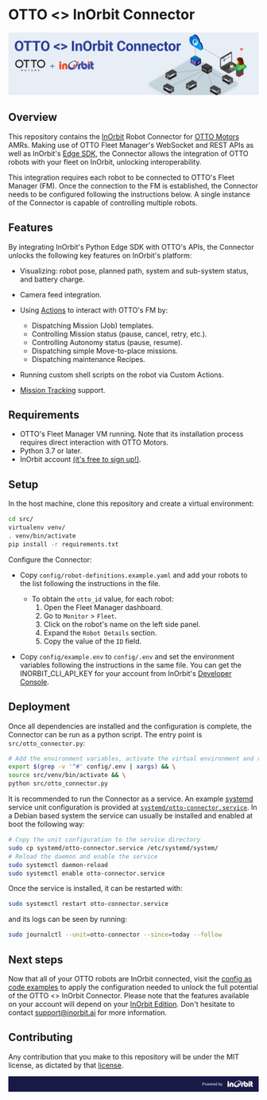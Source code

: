 <!--
SPDX-FileCopyrightText: 2023 InOrbit, Inc.

SPDX-License-Identifier: MIT
-->

# OTTO <> InOrbit Connector

![OTTO <> InOrbit Connector](../assets/otto_inorbit_connector_banner.png)

## Overview

This repository contains the [InOrbit](https://inorbit.ai/) Robot Connector for [OTTO Motors](https://directory.inorbit.ai/connect/OTTO-Motors) AMRs. Making use of OTTO Fleet Manager's WebSocket and REST APIs as well as InOrbit's [Edge SDK](https://developer.inorbit.ai/docs#edge-sdk), the Connector allows the integration of OTTO robots with your fleet on InOrbit, unlocking interoperability.

This integration requires each robot to be connected to OTTO's Fleet Manager (FM). Once the connection to the FM is established, the Connector needs to be configured following the instructions below. A single instance of the Connector is capable of controlling multiple robots.

## Features

By integrating InOrbit's Python Edge SDK with OTTO's APIs, the Connector unlocks the following key features on InOrbit's platform:

- Visualizing: robot pose, planned path, system and sub-system status, and battery charge.
- Camera feed integration.
- Using [Actions](https://developer.inorbit.ai/docs#configuring-action-definitions) to interact with OTTO's FM by:

  - Dispatching Mission (Job) templates.
  - Controlling Mission status (pause, cancel, retry, etc.).
  - Controlling Autonomy status (pause, resume).
  - Dispatching simple Move-to-place missions.
  - Dispatching maintenance Recipes.

- Running custom shell scripts on the robot via Custom Actions.
- [Mission Tracking](https://developer.inorbit.ai/docs#configuring-mission-tracking) support.

## Requirements

- OTTO's Fleet Manager VM running. Note that its installation process requires direct interaction with OTTO Motors.
- Python 3.7 or later.
- InOrbit account [(it's free to sign up!)](https://control.inorbit.ai/ "InOrbit").

## Setup

In the host machine, clone this repository and create a virtual environment:

```sh
cd src/
virtualenv venv/
. venv/bin/activate
pip install -r requirements.txt
```

Configure the Connector:

- Copy `config/robot-definitions.example.yaml` and add your robots to the list following the instructions in the file.

  - To obtain the `otto_id` value, for each robot:
    1. Open the Fleet Manager dashboard.
    2. Go to `Monitor` > `Fleet`.
    3. Click on the robot's name on the left side panel.
    4. Expand the `Robot Details` section.
    5. Copy the value of the `ID` field.

- Copy `config/example.env` to `config/.env` and set the environment variables following the instructions in the same file.
  You can get the INORBIT_CLI_API_KEY for your account from InOrbit's [Developer Console](https://developer.inorbit.ai/docs#configuring-environment-variables).

## Deployment

Once all dependencies are installed and the configuration is complete, the Connector can be run as a python script.
The entry point is `src/otto_connector.py`:

```sh
# Add the environment variables, activate the virtual environment and run the Connector
export $(grep -v '^#' config/.env | xargs) && \
source src/venv/bin/activate && \
python src/otto_connector.py
```

It is recommended to run the Connector as a service. An example [systemd](https://www.freedesktop.org/software/systemd/man/systemd.service.html) service unit configuration is provided at [`systemd/otto-connector.service`](systemd/otto-connector.service).
In a Debian based system the service can usually be installed and enabled at boot the following way:

```sh
# Copy the unit configuration to the service directory
sudo cp systemd/otto-connector.service /etc/systemd/system/
# Reload the daemon and enable the service
sudo systemctl daemon-reload
sudo systemctl enable otto-connector.service
```

Once the service is installed, it can be restarted with:

```sh
sudo systemctl restart otto-connector.service
```

and its logs can be seen by running:

```sh
sudo journalctl --unit=otto-connector --since=today --follow
```

## Next steps

Now that all of your OTTO robots are InOrbit connected, visit the [config as code examples](cac_examples/README.md)
to apply the configuration needed to unlock the full potential of the OTTO <> InOrbit Connector. Please note that the features available on your account will depend on your [InOrbit Edition](https://www.inorbit.ai/pricing). Don't hesitate to contact [support@inorbit.ai](support@inorbit.ai) for more information.

## Contributing

Any contribution that you make to this repository will be under the MIT license, as dictated by that [license](https://opensource.org/licenses/MIT).

![Powered by InOrbit](../assets/inorbit_github_footer.png)
